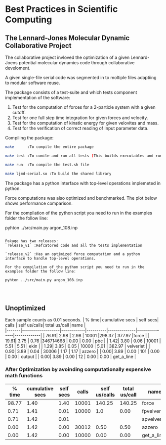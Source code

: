 # Best Practices in Scientific Computing

## The Lennard-Jones Molecular Dynamic Collaborative Project

The collaborative project invloved the optimization of a given Lennard-Joens potential molecular dynamics code through collaborative develoment.

A given single-file serial code was segmented in to moltiple files adaptiing to modular software reuse.

The package consists of a test-suite and which tests component implementation of the software:

1. Test for the computation of forces for a 2-particle system with a given cutoff.
2. Test for one full step time integration for given forces and velocity.
3. Test for the computation of kinatic energy for given velovites and mass.
4. Test for the verification of correct reading of Input parameter data.


Compiling the package:

```bash
make      :To compile the entire package 

make test :To comile and run all tests (This builds executables and runs them in the test directory)

make run  :To compile the test.sh file 

make ljmd-serial.so :To build the shared library 
```

The package has a python interface with top-level operations implemeted in python.

Force computations was also optimized and benchmarked. The plot below shows performance comparison.

For the compilation of the python script you need to run in the examples folder the follow line:

pyhton ../src/main.py argon_108.inp 
```

Pakage has two releases:
`release_v1` :Refcatored code and all the tests implementation

`release_v2` :Has an optimized force computation and a python interface to handle top-level operations.  

For the compilation of the python script you need to run in the examples folder the follow line:

pyhton ../src/main.py argon_108.inp 




```



## Unoptimized
Each sample counts as 0.01 seconds.
| % time|   cumulative secs |   self secs| calls    | self us/calls| total us/call |name         |           
|-------|-------------------|------------|----------|--------------|---------------|-------------|
|  76.91|      2.98   	 	| 2.98  	 |  10001   |298.37  	   | 377.97  	   |force        |
|  19.61|      3.75    		| 0.76 		 |346714668 |    0.00	   |     0.00  	   |  pbc        |
|   1.42|      3.80    		| 0.06 		 |   10001  |   5.51 	   |    5.51  	   | ekin        |
|   1.29|      3.85    		| 0.05 		 |   10000  |   5.01 	   |  382.97 	   | velverlet   |
|   0.90|      3.89    		| 0.04 		 |   30006  |   1.17 	   |    1.17 	   | azzero      |
|   0.00|      3.89    		| 0.00 		 |     101  |   0.00 	   |    0.00       | output      |
|   0.00|      3.89    		| 0.00 		 |      12  |   0.00 	   |    0.00       | get_a_line  |

### After Optimization by avoinding computationally expensive math functions

| % time|   cumulative secs |   self secs| calls    | self us/calls| total us/call |name 		 |           
|-------|-------------------|------------|----------|--------------|---------------|-------------|
| 98.77 |      1.40    	 	|  1.40  	 |    10001 |140.25	       |140.25 	       | force       |
| 0.71  |     1.41     		| 0.01  	 | 10000	|  1.0	       |  0.00   	   | fpvelverlet |
| 0.71  |     1.42     		| 0.01 		 |          |     	       |           	   | spvelverlet |
| 0.00  |     1.42     		| 0.00 		 |    30012 | 0.50	       | 0.50  	       | azzero      |
| 0.00  |     1.42     		| 0.00 		 |    10000 | 0.00	       | 0.00  	       | get_a_line  |


